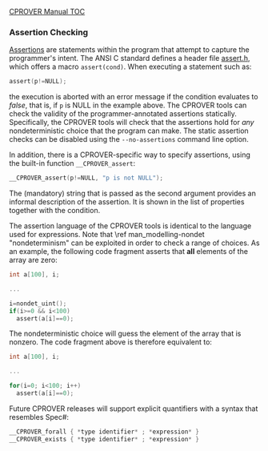 [CPROVER Manual TOC](../../)

### Assertion Checking

[Assertions](http://en.wikipedia.org/wiki/Assertion_%28computing%29) are
statements within the program that attempt to capture the programmer's
intent. The ANSI C standard defines a header file
[assert.h](http://en.wikipedia.org/wiki/Assert.h), which offers a macro
`assert(cond)`. When executing a statement such as:

```C
assert(p!=NULL);
```

the execution is aborted with an error message if the condition
evaluates to *false*, that is, if `p` is NULL in the example above. The
CPROVER tools can check the validity of the programmer-annotated
assertions statically. Specifically, the CPROVER tools will check that
the assertions hold for *any* nondeterministic choice that the program
can make. The static assertion checks can be disabled using the
`--no-assertions` command line option.

In addition, there is a CPROVER-specific way to specify assertions,
using the built-in function `__CPROVER_assert`:

```C
__CPROVER_assert(p!=NULL, "p is not NULL");
```

The (mandatory) string that is passed as the second argument provides an
informal description of the assertion. It is shown in the list of
properties together with the condition.

The assertion language of the CPROVER tools is identical to the language
used for expressions. Note that \ref man_modelling-nondet
"nondeterminism"
can be exploited in order to check a range of choices. As an example,
the following code fragment asserts that **all** elements of the array
are zero:

```C
int a[100], i;

...

i=nondet_uint();
if(i>=0 && i<100)
  assert(a[i]==0);
```

The nondeterministic choice will guess the element of the array that is
nonzero. The code fragment above is therefore equivalent to:

```C
int a[100], i;

...

for(i=0; i<100; i++)
  assert(a[i]==0);
```

Future CPROVER releases will support explicit quantifiers with a syntax
that resembles Spec\#:

```C
__CPROVER_forall { *type identifier* ; *expression* }
__CPROVER_exists { *type identifier* ; *expression* }
```

